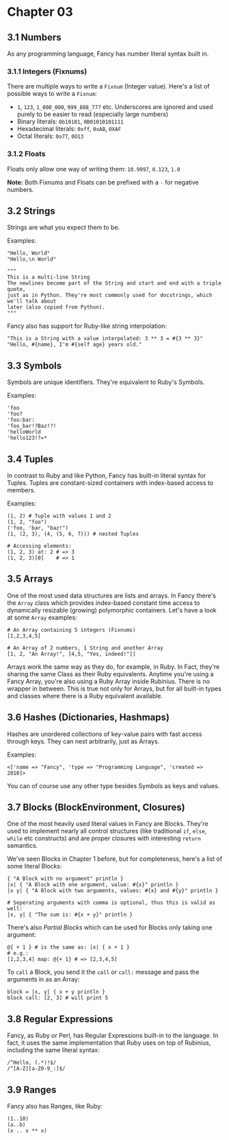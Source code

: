# Chapter 03 #

## 3.1 Numbers ##

As any programming language, Fancy has number literal syntax built in.

### 3.1.1 Integers (Fixnums) ###

There are multiple ways to write a `Fixnum` (Integer value). Here's a list of possible ways to write a `Fixnum`:

* `1`, `123`, `1_000_000`, `999_888_777` etc. Underscores are ignored and used purely to be easier to read (especially large numbers)
* Binary literals: `0b10101`, `0B01010101111`
* Hexadecimal literals: `0xff`, `0xAB`, `0XAF`
* Octal literals: `0o77`, `0O13`

### 3.1.2 Floats ###

Floats only allow one way of writing them: `10.9997`, `0.123`, `1.0`

**Note:** Both Fixnums and Floats can be prefixed with a `-` for negative numbers.


## 3.2 Strings ##

Strings are what you expect them to be.

Examples:

    "Hello, World"
    "Hello,\n World"

    """
    This is a multi-line String
    The newlines become part of the String and start and end with a triple quote,
    just as in Python. They're most commonly used for docstrings, which we'll talk about
    later (also copied from Python).
    """

Fancy also has support for Ruby-like string interpolation:

    "This is a String with a value interpolated: 3 ** 3 = #{3 ** 3}"
    "Hello, #{name}, I'm #{self age} years old."


## 3.3 Symbols ##

Symbols are unique identifiers. They're equivalent to Ruby's Symbols.

Examples:

    'foo
    'foo?
    'foo:bar:
    'foo_bar!?Baz!?!
    'helloWorld
    'hello123!?=*


## 3.4 Tuples ##

In contrast to Ruby and like Python, Fancy has built-in literal syntax for Tuples. Tuples are constant-sized containers with index-based access to members.

Examples:

    (1, 2) # Tuple with values 1 and 2
    (1, 2, "foo")
    ('foo, 'bar, "baz!")
    (1, (2, 3), (4, (5, 6, 7))) # nested Tuples

    # Accessing elements:
    (1, 2, 3) at: 2 # => 3
    (1, 2, 3)[0]    # => 1

## 3.5 Arrays ##

One of the most used data structures are lists and arrays. In Fancy there's the `Array` class which provides index-based constant time access to dynamically resizable (growing) polymorphic containers.
Let's have a look at some `Array` examples:

    # An Array containing 5 integers (Fixnums)
    [1,2,3,4,5]

    # An Array of 2 numbers, 1 String and another Array
    [1, 2, "An Array!", [4,5, "Yes, indeed!"]]

Arrays work the same way as they do, for example, in Ruby. In Fact, they're sharing the same Class as their Ruby equivalents. Anytime you're using a Fancy Array, you're also using a Ruby Array inside Rubinius. There is no wrapper in between. This is true not only for Arrays, but for all built-in types and classes where there is a Ruby equivalent available.


## 3.6 Hashes (Dictionaries, Hashmaps) ##

Hashes are unordered collections of key-value pairs with fast access through keys. They can nest arbitrarily, just as Arrays.

Examples:

    <['name => "Fancy", 'type => "Programming Language", 'created => 2010]>

You can of course use any other type besides Symbols as keys and values.


## 3.7 Blocks (BlockEnvironment, Closures) ##

One of the most heavily used literal values in Fancy are Blocks. They're used to implement nearly all control structures (like traditional `if`, `else`, `while` etc constructs) and are proper closures with interesting `return` semantics.

We've seen Blocks in Chapter 1 before, but for completeness, here's a list of some literal Blocks:

    { "A Block with no argument" println }
    |x| { "A Block with one argument, value: #{x}" println }
    |x y| { "A Block with two arguments, values: #{x} and #{y}" println }

    # Seperating arguments with comma is optional, thus this is valid as well:
    |x, y| { "The sum is: #{x + y}" println }

There's also *Partial Blocks* which can be used for Blocks only taking
one argument:

    @{ + 1 } # is the same as: |x| { x + 1 }
    # e.g.:
    [1,2,3,4] map: @{+ 1} # => [2,3,4,5]

To `call` a Block, you send it the `call` or `call:` message and pass the arguments in as an Array:

    block = |x, y| { x + y println }
    block call: [2, 3] # will print 5

## 3.8 Regular Expressions ##

Fancy, as Ruby or Perl, has Regular Expressions built-in to the
language. In fact, it uses the same implementation that Ruby uses on
top of Rubinius, including the same literal syntax:

    /^Hello, (.*)!$/
    /^[A-Z][a-Z0-9_:]$/


## 3.9 Ranges ##

Fancy also has Ranges, like Ruby:

    (1..10)
    (a..b)
    (x .. x ** x)
